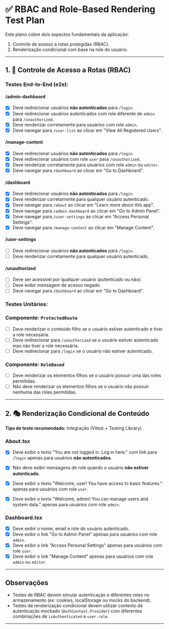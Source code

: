 # ✅ RBAC and Role-Based Rendering Test Plan

Este plano cobre dois aspectos fundamentais da aplicação:
1. Controle de acesso a rotas protegidas (RBAC).
2. Renderização condicional com base na role do usuário.

---

## 1. 🔐 Controle de Acesso a Rotas (RBAC)
### **Testes End-to-End (e2e):**

#### /admin-dashboard
- [x] Deve redirecionar usuários **não autenticados** para `/login`.
- [x] Deve redirecionar usuários autenticados com role diferente de `admin` para `/unauthorized`.
- [x] Deve renderizar corretamente para usuários com role `admin`.
- [x] Deve navegar para `/user-list` ao clicar em "View All Registered Users".

#### /manage-content
- [x] Deve redirecionar usuários **não autenticados** para `/login`.
- [x] Deve redirecionar usuários com role `user` para `/unauthorized`.
- [x] Deve renderizar corretamente para usuários com role `admin` ou `editor`.
- [x] Deve navegar para `/dashboard` ao clicar em "Go to Dashboard".

#### /dashboard
- [x] Deve redirecionar usuários **não autenticados** para `/login`.
- [x] Deve renderizar corretamente para qualquer usuário autenticado.
- [x] Deve navegar para `/about` ao clicar em "Learn more about this app".
- [x] Deve navegar para `/admin-dashboard` ao clicar em "Go to Admin Panel".
- [x] Deve navegar para `/user-settings` ao clicar em "Access Personal Settings".
- [x] Deve navegar para `/manage-content` ao clicar em "Manage Content".

#### /user-settings
- [ ] Deve redirecionar usuários **não autenticados** para `/login`.
- [ ] Deve renderizar corretamente para qualquer usuário autenticado.

#### /unauthorized
- [ ] Deve ser acessível por qualquer usuário (autenticado ou não).
- [ ] Deve exibir mensagem de acesso negado.
- [ ] Deve navegar para `/dashboard` ao clicar em "Go to Dashboard".

### **Testes Unitários:**
### Componente: `ProtectedRoute`

- [ ] Deve renderizar o conteúdo filho se o usuário estiver autenticado e tiver a role necessária.
- [ ] Deve redirecionar para `/unauthorized` se o usuário estiver autenticado mas não tiver a role necessária.
- [ ] Deve redirecionar para `/login` se o usuário não estiver autenticado.

### Componente: `RoleBased`

- [ ] Deve renderizar os elementos filhos se o usuário possuir uma das roles permitidas.
- [ ] Não deve renderizar os elementos filhos se o usuário não possuir nenhuma das roles permitidas.

---

## 2. 🎭 Renderização Condicional de Conteúdo
**Tipo de teste recomendado:** Integração (Vitest + Testing Library)

### About.tsx

- [x] Deve exibir o texto "You are not logged in. Log in here." com link para `/login` apenas para usuários **não autenticados**.
- [x] Não deve exibir mensagens de role quando o usuário **não estiver autenticado**.
- [x] Deve exibir o texto "Welcome, user! You have access to basic features." apenas para usuários com role `user`.
- [x] Deve exibir o texto "Welcome, admin! You can manage users and system data." apenas para usuários com role `admin`.


### Dashboard.tsx

- [x] Deve exibir o nome, email e role do usuário autenticado.
- [x] Deve exibir o link "Go to Admin Panel" apenas para usuários com role `admin`.
- [x] Deve exibir o link "Access Personal Settings" apenas para usuários com role `user`.
- [x] Deve exibir o link "Manage Content" apenas para usuários com role `admin` ou `editor`.

---

## Observações

- Testes de RBAC devem simular autenticação e diferentes roles no armazenamento (ex: cookies, localStorage ou mocks do backend).
- Testes de renderização condicional devem utilizar contexto de autenticação mockado (`AuthContext.Provider`) com diferentes combinações de `isAuthenticated` e `user.role`.

---
